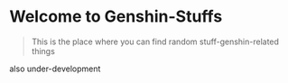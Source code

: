 # Welcome to Genshin-Stuffs
> This is the place where you can find random stuff-genshin-related things

also under-development

